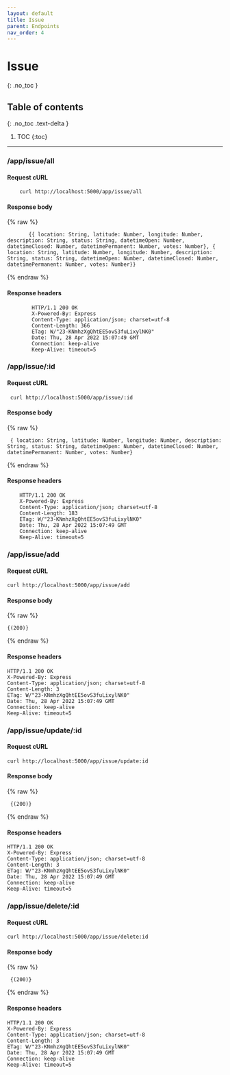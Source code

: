 ```yaml
---
layout: default
title: Issue
parent: Endpoints
nav_order: 4
---
```


# Issue
{: .no_toc }

## Table of contents
{: .no_toc .text-delta }

1. TOC
{:toc}

---

### /app/issue/all
#### Request cURL

```
    curl http://localhost:5000/app/issue/all
```
#### Response body
{% raw %}
```
       {{ location: String, latitude: Number, longitude: Number, description: String, status: String, datetimeOpen: Number, datetimeClosed: Number, datetimePermanent: Number, votes: Number}, { location: String, latitude: Number, longitude: Number, description: String, status: String, datetimeOpen: Number, datetimeClosed: Number, datetimePermanent: Number, votes: Number}}
```
{% endraw %}
#### Response headers

```
        HTTP/1.1 200 OK
        X-Powered-By: Express
        Content-Type: application/json; charset=utf-8
        Content-Length: 366
        ETag: W/"23-KNmhzXgQhtEE5ovS3fuLixylNK0"
        Date: Thu, 28 Apr 2022 15:07:49 GMT
        Connection: keep-alive
        Keep-Alive: timeout=5
```

### /app/issue/:id
#### Request cURL

```
 curl http://localhost:5000/app/issue/:id
```
#### Response body
{% raw %}

```
 { location: String, latitude: Number, longitude: Number, description: String, status: String, datetimeOpen: Number, datetimeClosed: Number, datetimePermanent: Number, votes: Number}
```
{% endraw %}
#### Response headers

```
    HTTP/1.1 200 OK
    X-Powered-By: Express
    Content-Type: application/json; charset=utf-8
    Content-Length: 183
    ETag: W/"23-KNmhzXgQhtEE5ovS3fuLixylNK0"
    Date: Thu, 28 Apr 2022 15:07:49 GMT
    Connection: keep-alive
    Keep-Alive: timeout=5
```

### /app/issue/add
#### Request cURL

```
curl http://localhost:5000/app/issue/add
```
#### Response body
{% raw %}

```
{(200)}
```
{% endraw %}
#### Response headers

```
HTTP/1.1 200 OK
X-Powered-By: Express
Content-Type: application/json; charset=utf-8
Content-Length: 3
ETag: W/"23-KNmhzXgQhtEE5ovS3fuLixylNK0"
Date: Thu, 28 Apr 2022 15:07:49 GMT
Connection: keep-alive
Keep-Alive: timeout=5
```
### /app/issue/update/:id
#### Request cURL

```
curl http://localhost:5000/app/issue/update:id
```
#### Response body
{% raw %}

```
 {(200)}
```
{% endraw %}
#### Response headers

```
HTTP/1.1 200 OK
X-Powered-By: Express
Content-Type: application/json; charset=utf-8
Content-Length: 3
ETag: W/"23-KNmhzXgQhtEE5ovS3fuLixylNK0"
Date: Thu, 28 Apr 2022 15:07:49 GMT
Connection: keep-alive
Keep-Alive: timeout=5
```
### /app/issue/delete/:id
#### Request cURL

```
curl http://localhost:5000/app/issue/delete:id
```
#### Response body
{% raw %}

```
 {(200)}
```
{% endraw %}
#### Response headers

```
HTTP/1.1 200 OK
X-Powered-By: Express
Content-Type: application/json; charset=utf-8
Content-Length: 3
ETag: W/"23-KNmhzXgQhtEE5ovS3fuLixylNK0"
Date: Thu, 28 Apr 2022 15:07:49 GMT
Connection: keep-alive
Keep-Alive: timeout=5
```